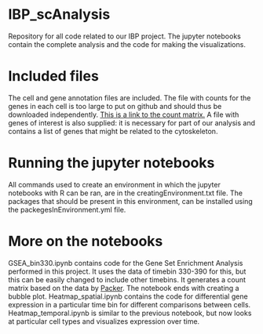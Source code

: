 # IBP_scAnalysis
Repository for all code related to our IBP project. The jupyter notebooks contain the complete analysis and the code for making the visualizations.

# Included files
The cell and gene annotation files are included. The file with counts for the genes in each cell is too large to put on github and should thus be downloaded independently. [This is a link to the count matrix.](https://www.ncbi.nlm.nih.gov/geo/download/?acc=GSE126954&format=file&file=GSE126954%5Fgene%5Fby%5Fcell%5Fcount%5Fmatrix%2Etxt%2Egz)
A file with genes of interest is also supplied: it is necessary for part of our analysis and contains a list of genes that might be related to the cytoskeleton.

# Running the jupyter notebooks
All commands used to create an environment in which the jupyter notebooks with R can be ran, are in the creatingEnvironment.txt file. The packages that should be present in this environment, can be installed using the packegesInEnvironment.yml file.

# More on the notebooks
GSEA_bin330.ipynb contains code for the Gene Set Enrichment Analysis performed in this project. It uses the data of timebin 330-390 for this, but this can be easily changed to include other timebins. It generates a count matrix based on the data by [Packer](https://www.ncbi.nlm.nih.gov/geo/query/acc.cgi?acc=GSE126954). The notebook ends with creating a bubble plot.
Heatmap_spatial.ipynb contains the code for differential gene expression in a particular time bin for different comparisons between cells. Heatmap_temporal.ipynb is similar to the previous notebook, but now looks at particular cell types and visualizes expression over time.

